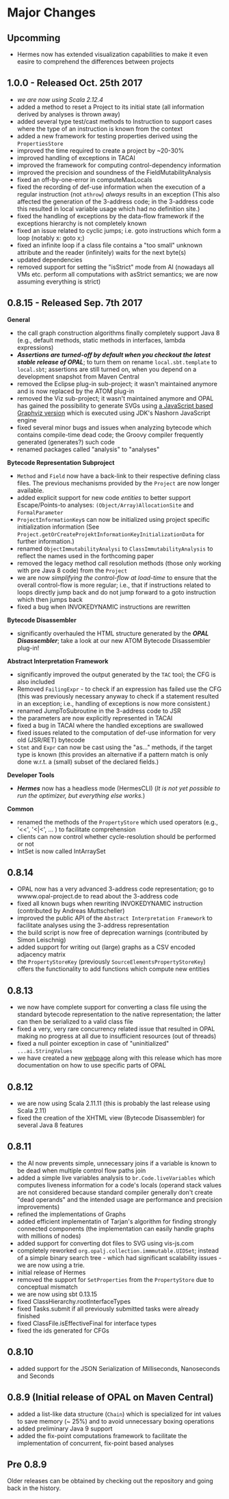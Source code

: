 # Major Changes

## Upcomming
 - Hermes now has extended visualization capabilities to make it even easire to comprehend the differences between projects


## 1.0.0 - Released Oct. 25th 2017
 - *we are now using Scala 2.12.4*
 - added a method to reset a Project to its initial state (all information derived by analyses is thrown away)
 - added several type test/cast methods to Instruction to support cases where the type of an instruction is known from the context
 - added a new framework for testing properties derived using the `PropertiesStore`
 - improved the time required to create a project by ~20-30%
 - improved handling of exceptions in TACAI
 - improved the framework for computing control-dependency information
 - improved the precision and soundness of the FieldMutabilityAnalysis
 - fixed an off-by-one-error in computeMaxLocals
 - fixed the recording of def-use information when the execution of a regular instruction (not `athrow`) *always* results in an exception (This also affected the generation of the 3-address code; in the 3-address code this resulted in local variable usage which had no definition site.)
 - fixed the handling of exceptions by the data-flow framework if the exceptions hierarchy is not completely known
 - fixed an issue related to cyclic jumps; i.e. goto instructions which form a loop (notably x: goto x;)
 - fixed an infinite loop if a class file contains a "too small" unknown attribute and the reader (infinitely) waits for the next byte(s)
 - updated dependencies
 - removed support for setting the "isStrict" mode from AI (nowadays all VMs etc. perform all computations with asStrict semantics; we are now assuming everything is strict)

## 0.8.15 - Released Sep. 7th 2017
**General**
 - the call graph construction algorithms finally completely support Java 8 (e.g., default methods, static methods in interfaces, lambda expressions)
 - ***Assertions are turned-off by default when you checkout the latest stable release of OPAL***; to turn them on rename `local.sbt.template` to `local.sbt`; assertions are still turned on, when you depend on a development snapshot from Maven Central
 - removed the Eclipse plug-in sub-project; it wasn't maintained anymore and is now replaced by the ATOM plug-in
 - removed the Viz sub-project; it wasn't maintained anymore and OPAL has gained the possibility to generate SVGs using [a JavaScript based Graphviz version](https://github.com/mdaines/viz.js) which is executed using JDK's Nashorn JavaScript engine
 - fixed several minor bugs and issues when analyzing bytecode which contains compile-time dead code; the Groovy compiler frequently generated (generates?) such code
 - renamed packages called "analysis" to "analyses"

**Bytecode Representation Subproject**
 - `Method` and `Field` now have a back-link to their respective defining class files. The previous mechanisms provided by the `Project` are now longer available.
 - added explicit support for new code *entities* to better support Escape/Points-to analyses: `(Object/Array)AllocationSite` and `FormalParameter`
 - `ProjectInformationKey`s can now be initialized using project specific initialization information
   (See `Project.getOrCreateProjektInformationKeyInitializationData` for further information.)
 - renamed `ObjectImmutabilityAnalysi` to `ClassImmutabilityAnalysis` to reflect the names used in the forthcoming paper
 - removed the legacy method call resolution methods  (those only working with pre Java 8 code) from the `Project`
 - we are now *simplifying the control-flow at load-time* to ensure that the overall control-flow is more regular; i.e., that if instructions related to loops directly jump back and do not jump forward to a goto instruction which then jumps back
 - fixed a bug when INVOKEDYNAMIC instructions are rewritten

**Bytecode Disassembler**
 - significantly overhauled the HTML structure generated by the ***OPAL Disassembler***; take a look at our new ATOM Bytecode Disassembler plug-in!

**Abstract Interpretation Framework**
 - significantly improved the output generated by the `TAC` tool; the CFG is also included
 - Removed `FailingExpr` - to check if an expression has failed use the CFG (this was previously necessary anyway to check if a statement resulted in an exception; i.e., handling of exceptions is now more consistent.)
 - renamed JumpToSubroutine in the 3-address code to JSR
 - the parameters are now explicitly represented in TACAI
 - fixed a bug in TACAI where the handled exceptions are swallowed
 - fixed issues related to the computation of def-use information for very old (JSR/RET) bytecode
 - `Stmt` and `Expr` can now be cast using the "as..." methods, if the target type is known (this provides an alternative if a pattern match is only done w.r.t. a (small) subset of the declared fields.)

**Developer Tools**
 - ***Hermes*** now has a headless mode (HermesCLI) (*It is not yet possible to run the optimizer, but everything else works.*)

**Common**
 - renamed the methods of the `PropertyStore` which used operators (e.g., '<<', '<|<', ... ) to facilitate comprehension
 - clients can now control whether cycle-resolution should be performed or not
 - IntSet is now called IntArraySet

## 0.8.14
 - OPAL now has a very advanced 3-address code representation; go to wwww.opal-project.de to read about the 3-address code
 - fixed all known bugs when rewriting INVOKEDYNAMIC instruction (contributed by Andreas Muttscheller)
 - improved the public API of the `Abstract Interpretation Framework` to facilitate analyses using the 3-address representation
 - the build script is now free of deprecation warnings (contributed by Simon Leischnig)
 - added support for writing out (large) graphs as a CSV encoded adjacency matrix
 - the `PropertyStoreKey` (previously `SourceElementsPropertyStoreKey`) offers the functionality to add functions which compute new entities

## 0.8.13
 - we now have complete support for converting a class file using the standard bytecode representation to the native representation; the latter can then be serialized to a valid class file
 - fixed a very, very rare concurrency related issue that resulted in OPAL making no progress at all due to insufficient resources (out of threads)
 - fixed a null pointer exception in case of "uninitialized" `...ai.StringValues`
 - we have created a new [webpage](http://www.opal-project.de) along with this release which has more documentation on how to use specific parts of OPAL

## 0.8.12
 - we are now using Scala 2.11.11 (this is probably the last release using Scala 2.11)
 - fixed the creation of the XHTML view (Bytecode Disassembler) for several Java 8 features

## 0.8.11
 - the AI now prevents simple, unnecessary joins if a variable is known to be dead when multiple control flow paths join
 - added a simple live variables analysis to `br.Code.liveVariables` which computes liveness information for a code's locals (operand stack values are not considered because standard compiler generally don't create "dead operands" and the intended usage are performance and precision improvements)
 - refined the implementations of Graphs
 - added efficient implementatin of Tarjan's algorithm for finding strongly connected components (the implementation can easily handle graphs with millions of nodes)
 - added support for converting dot files to SVG using vis-js.com
 - completely reworked `org.opalj.collection.immmutable.UIDSet`; instead of a simple binary search tree - which had significant scalability issues - we are now using a trie.
 - initial release of Hermes
 - removed the support for `SetProperties` from the `PropertyStore` due to conceptual mismatch
 - we are now using sbt 0.13.15
 - fixed ClassHierarchy.rootInterfaceTypes
 - fixed Tasks.submit if all previously submitted tasks were already finished
 - fixed ClassFile.isEffectiveFinal for interface types
 - fixed the ids generated for CFGs

## 0.8.10
 - added support for the JSON Serialization of Milliseconds, Nanoseconds and Seconds

## 0.8.9 (Initial release of OPAL on Maven Central)
 - added a list-like data structure (`Chain`) which is specialized for int values to save memory
 (~ 25%) and to avoid unnecessary boxing operations
 - added preliminary Java 9 support
 - added the fix-point computations framework to facilitate the implementation of concurrent, fix-point based analyses

## Pre 0.8.9
Older releases can be obtained by checking out the repository and going back in the history.

